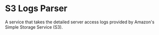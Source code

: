 # S3 Logs Parser

A service that takes the detailed server access logs provided by Amazon's Simple Storage Service (S3). 

